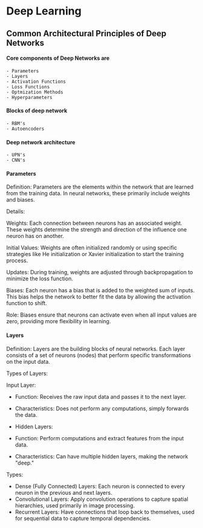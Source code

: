 # Deep Learning

## Common Architectural Principles of Deep Networks
#### Core components of Deep Networks are
    - Parameters
    - Layers
    - Activation Functions
    - Loss Functions
    - Optmization Methods
    - Hyperparameters

#### Blocks of deep network 
    - RBM's
    - Autoencoders

#### Deep network architecture

    - UPN's
    - CNN's


#### Parameters
Definition:
Parameters are the elements within the network that are learned from the training data. In neural networks, these primarily include weights and biases.

Details:

Weights: Each connection between neurons has an associated weight. These weights determine the strength and direction of the influence one neuron has on another.

Initial Values: Weights are often initialized randomly or using specific strategies like He initialization or Xavier initialization to start the training process.

Updates: During training, weights are adjusted through backpropagation to minimize the loss function.

Biases: Each neuron has a bias that is added to the weighted sum of inputs. This bias helps the network to better fit the data by allowing the activation function to shift.

Role: Biases ensure that neurons can activate even when all input values are zero, providing more flexibility in learning.


#### Layers 
Definition:
Layers are the building blocks of neural networks. Each layer consists of a set of neurons (nodes) that perform specific transformations on the input data.

Types of Layers:

Input Layer:

- Function: Receives the raw input data and passes it to the next layer.
- Characteristics: Does not perform any computations, simply forwards the data.
- Hidden Layers:

- Function: Perform computations and extract features from the input data.
- Characteristics: Can have multiple hidden layers, making the network "deep."

Types:
- Dense (Fully Connected) Layers: Each neuron is connected to every neuron in the previous and next layers.
- Convolutional Layers: Apply convolution operations to capture spatial hierarchies, used primarily in image processing.
- Recurrent Layers: Have connections that loop back to themselves, used for sequential data to capture temporal dependencies.